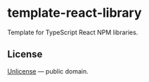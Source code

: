 # template-react-library

Template for TypeScript React NPM libraries.



## License

[Unlicense](LICENSE) &mdash; public domain.
